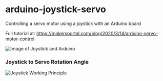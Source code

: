# arduino-joystick-servo
Controlling a servo motor using a joystick with an Arduino board

Full tutorial at: https://makersportal.com/blog/2020/3/14/arduino-servo-motor-control

![Image of Joystick and Arduino](https://images.squarespace-cdn.com/content/v1/59b037304c0dbfb092fbe894/1584747231508-3HFU2BTHHREWS23OFTGP/ke17ZwdGBToddI8pDm48kLkXF2pIyv_F2eUT9F60jBl7gQa3H78H3Y0txjaiv_0fDoOvxcdMmMKkDsyUqMSsMWxHk725yiiHCCLfrh8O1z4YTzHvnKhyp6Da-NYroOW3ZGjoBKy3azqku80C789l0iyqMbMesKd95J-X4EagrgU9L3Sa3U8cogeb0tjXbfawd0urKshkc5MgdBeJmALQKw/servo_joystick_example.JPG?format=750w)

### Joystick to Servo Rotation Angle

![Joystick Working Principle](https://images.squarespace-cdn.com/content/v1/59b037304c0dbfb092fbe894/1584742974734-W297DFKL5K0VJDM0DDT8/ke17ZwdGBToddI8pDm48kASgtJqqMf87U2M8uqsyFMRZw-zPPgdn4jUwVcJE1ZvWQUxwkmyExglNqGp0IvTJZamWLI2zvYWH8K3-s_4yszcp2ryTI0HqTOaaUohrI8PIqF2L3mi1f_YmCPzSmxupZzltcyaGJeDgjSuKPDXGmrc/joystick_diagram_theta.png?format=500w)

